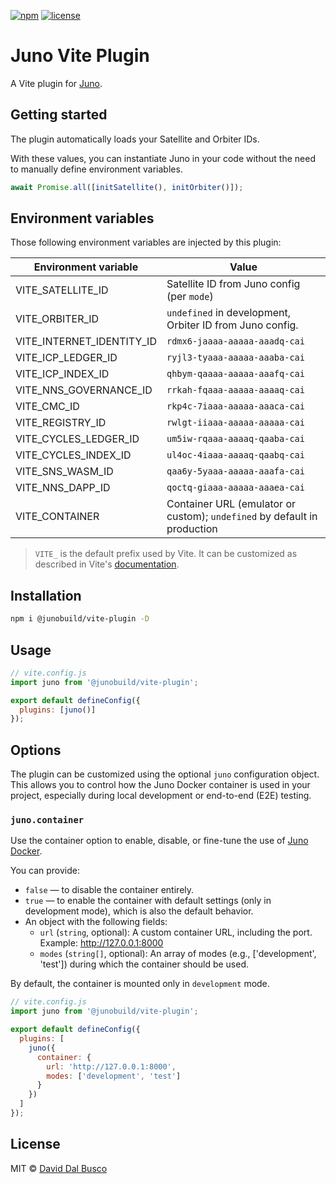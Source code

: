 [![npm][npm-badge]][npm-badge-url]
[![license][npm-license]][npm-license-url]

[npm-badge]: https://img.shields.io/npm/v/@junobuild/vite-plugin
[npm-badge-url]: https://www.npmjs.com/package/@junobuild/vite-plugin
[npm-license]: https://img.shields.io/npm/l/@junobuild/vite-plugin
[npm-license-url]: https://github.com/junobuild/plugins/blob/main/LICENSE

# Juno Vite Plugin

A Vite plugin for [Juno].

## Getting started

The plugin automatically loads your Satellite and Orbiter IDs.

With these values, you can instantiate Juno in your code without the need to manually define environment variables.

```javascript
await Promise.all([initSatellite(), initOrbiter()]);
```

## Environment variables

Those following environment variables are injected by this plugin:

| Environment variable      | Value                                                                    |
| ------------------------- | ------------------------------------------------------------------------ |
| VITE_SATELLITE_ID         | Satellite ID from Juno config (per `mode`)                               |
| VITE_ORBITER_ID           | `undefined` in development, Orbiter ID from Juno config.                 |
| VITE_INTERNET_IDENTITY_ID | `rdmx6-jaaaa-aaaaa-aaadq-cai`                                            |
| VITE_ICP_LEDGER_ID        | `ryjl3-tyaaa-aaaaa-aaaba-cai`                                            |
| VITE_ICP_INDEX_ID         | `qhbym-qaaaa-aaaaa-aaafq-cai`                                            |
| VITE_NNS_GOVERNANCE_ID    | `rrkah-fqaaa-aaaaa-aaaaq-cai`                                            |
| VITE_CMC_ID               | `rkp4c-7iaaa-aaaaa-aaaca-cai`                                            |
| VITE_REGISTRY_ID          | `rwlgt-iiaaa-aaaaa-aaaaa-cai`                                            |
| VITE_CYCLES_LEDGER_ID     | `um5iw-rqaaa-aaaaq-qaaba-cai`                                            |
| VITE_CYCLES_INDEX_ID      | `ul4oc-4iaaa-aaaaq-qaabq-cai`                                            |
| VITE_SNS_WASM_ID          | `qaa6y-5yaaa-aaaaa-aaafa-cai`                                            |
| VITE_NNS_DAPP_ID          | `qoctq-giaaa-aaaaa-aaaea-cai`                                            |
| VITE_CONTAINER            | Container URL (emulator or custom); `undefined` by default in production |

> `VITE_` is the default prefix used by Vite. It can be customized as described in Vite's [documentation](https://vitejs.dev/guide/env-and-mode).

## Installation

```bash
npm i @junobuild/vite-plugin -D
```

## Usage

```javascript
// vite.config.js
import juno from '@junobuild/vite-plugin';

export default defineConfig({
  plugins: [juno()]
});
```

## Options

The plugin can be customized using the optional `juno` configuration object. This allows you to control how the Juno Docker container is used in your project, especially during local development or end-to-end (E2E) testing.

### `juno.container`

Use the container option to enable, disable, or fine-tune the use of [Juno Docker](https://github.com/junobuild/juno-docker).

You can provide:

- `false` — to disable the container entirely.
- `true` — to enable the container with default settings (only in development mode), which is also the default behavior.
- An object with the following fields:
  - `url` (`string`, optional): A custom container URL, including the port. Example: http://127.0.0.1:8000
  - `modes` (`string[]`, optional): An array of modes (e.g., ['development', 'test']) during which the container should be used.

By default, the container is mounted only in `development` mode.

```javascript
// vite.config.js
import juno from '@junobuild/vite-plugin';

export default defineConfig({
  plugins: [
    juno({
      container: {
        url: 'http://127.0.0.1:8000',
        modes: ['development', 'test']
      }
    })
  ]
});
```

## License

MIT © [David Dal Busco](mailto:david.dalbusco@outlook.com)

[juno]: https://juno.build
